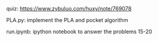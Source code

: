 quiz: https://www.zybuluo.com/huxy/note/769078

PLA.py: implement the PLA and pocket algorithm

run.ipynb: ipython notebook to answer the problems 15-20
